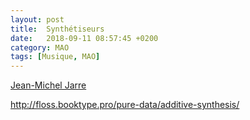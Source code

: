 ```yaml
---
layout: post
title:  Synthétiseurs
date:   2018-09-11 08:57:45 +0200
category: MAO
tags: [Musique, MAO]
---
```


[Jean-Michel Jarre](https://www.youtube.com/watch?v=ctOhwRGdVvo)

<http://floss.booktype.pro/pure-data/additive-synthesis/>
